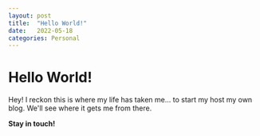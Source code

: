 ```yaml
---
layout: post
title:  "Hello World!"
date:   2022-05-18
categories: Personal
---
```


# Hello World!

Hey! I reckon this is where my life has taken me... to start my host my own blog. We'll see where it gets me from there. 

**Stay in touch!**